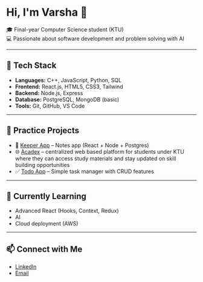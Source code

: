 # Hi, I'm Varsha 👋

🎓 Final-year Computer Science student (KTU)  
💻 Passionate about software development and problem solving with AI  

---

## 🔧 Tech Stack
- **Languages:** C++, JavaScript, Python, SQL  
- **Frontend:** React.js, HTML5, CSS3, Tailwind  
- **Backend:** Node.js, Express  
- **Database:** PostgreSQL, MongoDB (basic)  
- **Tools:** Git, GitHub, VS Code  

---

## 📌 Practice Projects
- 📝 [Keeper App](https://github.com/varsha-k-k/keeper-app) – Notes app (React + Node + Postgres)  
- 🌐 [Acadex](https://github.com/varsha-k-k/minii/tree/master) – centralized web based platform for students under KTU where they can access study materials and stay updated on skill building opportunities
- ✅ [Todo App](https://github.com/yourusername/todo-app) – Simple task manager with CRUD features  


---

## 🌱 Currently Learning
- Advanced React (Hooks, Context, Redux)
- AI
- Cloud deployment (AWS)  

---

## 📫 Connect with Me
- [LinkedIn](https://www.linkedin.com/in/varsha-k-k-aa1b93249/) 
- [Email](mailto:varshakk022@gmail.com)  


